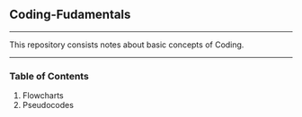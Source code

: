 ## Coding-Fudamentals

___

This repository consists notes about basic concepts of Coding.

___

### Table of Contents

1. Flowcharts
2. Pseudocodes
